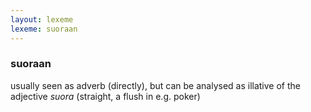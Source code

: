 ```yaml
---
layout: lexeme
lexeme: suoraan
---
```


###  suoraan 
usually seen as adverb (directly), but can be analysed as illative of the adjective *suora* (straight, a flush in e.g. poker)

